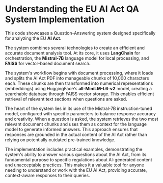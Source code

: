 # Understanding the EU AI Act QA System Implementation

This code showcases a Question-Answering system designed specifically for analyzing the EU **AI Act**. 

The system combines several technologies to create an efficient and accurate document analysis tool. At its core, it uses **LangChain** for orchestration, the **Mistral-7B** language model for local processing, and **FAISS** for vector-based document search.

The system's workflow begins with document processing, where it loads and splits the AI Act PDF into manageable chunks of 10,000 characters each. These chunks are then transformed into numerical representations (embeddings) using HuggingFace's **all-MiniLM-L6-v2** model, creating a searchable database through FAISS vector storage. This enables efficient retrieval of relevant text sections when questions are asked.

The heart of the system lies in its use of the Mistral-7B instruction-tuned model, configured with specific parameters to balance response accuracy and creativity. When a question is asked, the system retrieves the two most relevant document chunks and uses them as context for the language model to generate informed answers. This approach ensures that responses are grounded in the actual content of the AI Act rather than relying on potentially outdated pre-trained knowledge.

The implementation includes practical examples, demonstrating the system's ability to answer various questions about the AI Act, from its fundamental purpose to specific regulations about AI-generated content and unacceptable practices. This makes it a valuable tool for anyone needing to understand or work with the EU AI Act, providing accurate, context-aware responses to their queries.